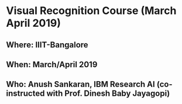 # Visual Recognition Course (March April 2019)

## Where: IIIT-Bangalore
## When: March/April 2019
## Who: Anush Sankaran, IBM Research AI (co-instructed with Prof. Dinesh Baby Jayagopi)
